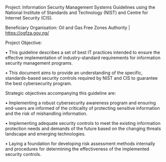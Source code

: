 Project: Information Security Management Systems Guidelines using the National Institute of Standards and Technology (NIST) and Centre for Internet Security (CIS). 


Beneficiary Organisation: Oil and Gas Free Zones Authority | https://ogfza.gov.ng/

Project Objective: 

• This guideline describes a set of best IT practices intended to ensure the effective implementation of industry-standard requirements for information security management programs.

• This document aims to provide an understanding of the specific, standards-based security controls required by NIST and CIS to guarantee the best cybersecurity program.

Strategic objectives accompanying this guideline are:

•	Implementing a robust cybersecurity awareness program and ensuring end-users are informed of the criticality of protecting sensitive information and the risk of mishandling information.

•	Implementing adequate security controls to meet the existing information protection needs and demands of the future based on the changing threats landscape and emerging technologies.

•	Laying a foundation for developing risk assessment methods internally and procedures for determining the effectiveness of the implemented security controls.



